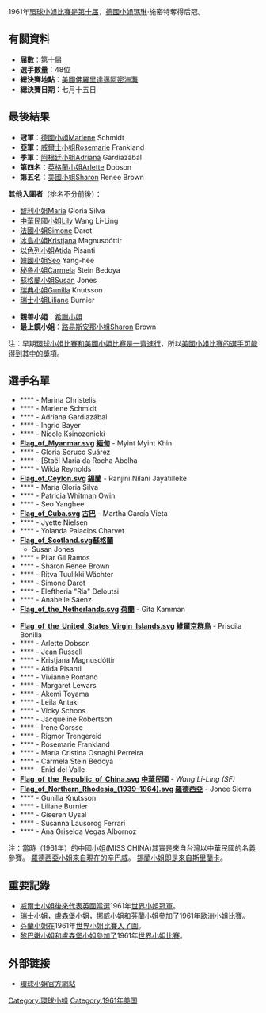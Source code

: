 1961年[環球小姐比賽是第十届](https://zh.wikipedia.org/wiki/環球小姐 "wikilink")，[德國小姐瑪琳](https://zh.wikipedia.org/wiki/德國 "wikilink")·施密特奪得后冠。

## 有關資料

  - **届數**：第十届
  - **選手數量**：48位
  - **總決賽地點**：[美國](https://zh.wikipedia.org/wiki/美國 "wikilink")[佛羅里達](https://zh.wikipedia.org/wiki/佛羅里達 "wikilink")[邁阿密海灘](https://zh.wikipedia.org/wiki/邁阿密海灘 "wikilink")
  - **總決賽日期**：七月十五日

## 最後結果

  - **冠軍**：[德國小姐Marlene](https://zh.wikipedia.org/wiki/德國 "wikilink")
    Schmidt
  - **亞軍**：[威爾士小姐Rosemarie](../Page/威爾士.md "wikilink") Frankland
  - **季軍**：[阿根廷小姐Adriana](../Page/阿根廷.md "wikilink") Gardiazábal
  - **第四名**：[英格蘭小姐Arlette](https://zh.wikipedia.org/wiki/英格蘭 "wikilink")
    Dobson
  - **第五名**：[美國小姐Sharon](https://zh.wikipedia.org/wiki/美國 "wikilink")
    Renee Brown

**其他入圍者**（排名不分前後）：

  - [智利小姐Maria](../Page/智利.md "wikilink") Gloria Silva
  - [中華民國小姐Lily](../Page/中華民國.md "wikilink") Wang Li-Ling
  - [法國小姐Simone](https://zh.wikipedia.org/wiki/法國 "wikilink") Darot
  - [冰島小姐Kristjana](https://zh.wikipedia.org/wiki/冰島 "wikilink")
    Magnusdóttir
  - [以色列小姐Atida](../Page/以色列.md "wikilink") Pisanti
  - [韓國小姐Seo](https://zh.wikipedia.org/wiki/韓國 "wikilink") Yang-hee
  - [秘魯小姐Carmela](https://zh.wikipedia.org/wiki/秘魯 "wikilink") Stein
    Bedoya
  - [蘇格蘭小姐Susan](../Page/蘇格蘭.md "wikilink") Jones
  - [瑞典小姐Gunilla](../Page/瑞典.md "wikilink") Knutsson
  - [瑞士小姐Liliane](https://zh.wikipedia.org/wiki/瑞士 "wikilink") Burnier

<!-- end list -->

  - **親善小姐**：[希臘小姐](https://zh.wikipedia.org/wiki/希臘 "wikilink")
  - **最上鏡小姐**：[路易斯安那小姐Sharon](https://zh.wikipedia.org/wiki/路易斯安那 "wikilink")
    Brown

注：早期[環球小姐比賽和](https://zh.wikipedia.org/wiki/環球小姐 "wikilink")[美國小姐比賽是一齊進行](https://zh.wikipedia.org/wiki/美國 "wikilink")，所以[美國小姐比賽的選手可能得到其中的獎項](https://zh.wikipedia.org/wiki/美國 "wikilink")。

## 選手名單

  - **** - Marina Christelis
  - **** - Marlene Schmidt
  - **** - Adriana Gardiazábal
  - **** - Ingrid Bayer
  - **** - Nicole Ksinozenicki
  - **[Flag_of_Myanmar.svg](https://zh.wikipedia.org/wiki/File:Flag_of_Myanmar.svg "fig:Flag_of_Myanmar.svg")
    [緬甸](https://zh.wikipedia.org/wiki/緬甸 "wikilink")** - Myint Myint
    Khin
  - **** - Gloria Soruco Suárez
  - **** - \[Staël Maria da Rocha Abelha
  - **** - Wilda Reynolds
  - **[Flag_of_Ceylon.svg](https://zh.wikipedia.org/wiki/File:Flag_of_Ceylon.svg "fig:Flag_of_Ceylon.svg")
    [錫蘭](https://zh.wikipedia.org/wiki/錫蘭 "wikilink")** - Ranjini Nilani
    Jayatilleke
  - **** - María Gloria Silva
  - **** - Patricia Whitman Owin
  - **** - Seo Yanghee
  - **[Flag_of_Cuba.svg](https://zh.wikipedia.org/wiki/File:Flag_of_Cuba.svg "fig:Flag_of_Cuba.svg")
    [古巴](../Page/古巴.md "wikilink")** - Martha García Vieta
  - **** - Jyette Nielsen
  - **** - Yolanda Palacios Charvet
  - **[Flag_of_Scotland.svg](https://zh.wikipedia.org/wiki/File:Flag_of_Scotland.svg "fig:Flag_of_Scotland.svg")[蘇格蘭](../Page/蘇格蘭.md "wikilink")**
    - Susan Jones
  - **** - Pilar Gil Ramos
  - **** - Sharon Renee Brown
  - **** - Ritva Tuulikki Wächter
  - **** - Simone Darot
  - **** - Eleftheria "Ria" Deloutsi
  - **** - Anabelle Sáenz
  - **[Flag_of_the_Netherlands.svg](https://zh.wikipedia.org/wiki/File:Flag_of_the_Netherlands.svg "fig:Flag_of_the_Netherlands.svg")
    [荷蘭](https://zh.wikipedia.org/wiki/荷蘭 "wikilink")** - Gita Kamman

<!-- end list -->

  - **[Flag_of_the_United_States_Virgin_Islands.svg](https://zh.wikipedia.org/wiki/File:Flag_of_the_United_States_Virgin_Islands.svg "fig:Flag_of_the_United_States_Virgin_Islands.svg")
    [維爾京群島](https://zh.wikipedia.org/wiki/維爾京群島 "wikilink")** - Priscila
    Bonilla
  - **** - Arlette Dobson
  - **** - Jean Russell
  - **** - Kristjana Magnusdóttir
  - **** - Atida Pisanti
  - **** - Vivianne Romano
  - **** - Margaret Lewars
  - **** - Akemi Toyama
  - **** - Leila Antaki
  - **** - Vicky Schoos
  - **** - Jacqueline Robertson
  - **** - Irene Gorsse
  - **** - Rigmor Trengereid
  - **** - Rosemarie Frankland
  - **** - María Cristina Osnaghi Perreira
  - **** - Carmela Stein Bedoya
  - **** - Enid del Valle
  - **[Flag_of_the_Republic_of_China.svg](https://zh.wikipedia.org/wiki/File:Flag_of_the_Republic_of_China.svg "fig:Flag_of_the_Republic_of_China.svg")
    [中華民國](../Page/中華民國.md "wikilink")** - *Wang Li-Ling (SF)*
  - **[Flag_of_Northern_Rhodesia_(1939–1964).svg](https://zh.wikipedia.org/wiki/File:Flag_of_Northern_Rhodesia_\(1939–1964\).svg "fig:Flag_of_Northern_Rhodesia_(1939–1964).svg")
    [羅德西亞](../Page/羅德西亞.md "wikilink")** - Jonee Sierra
  - **** - Gunilla Knutsson
  - **** - Liliane Burnier
  - **** - Giseren Uysal
  - **** - Susanna Lausorog Ferrari
  - **** - Ana Griselda Vegas Albornoz

注：當時（1961年）的中國小姐(MISS CHINA)其實是來自台灣以中華民國的名義參賽。
[羅德西亞小姐來自現在的](../Page/羅德西亞.md "wikilink")[辛巴威](../Page/辛巴威.md "wikilink")。
[錫蘭小姐即是來自](https://zh.wikipedia.org/wiki/錫蘭 "wikilink")[斯里蘭卡](../Page/斯里蘭卡.md "wikilink")。

## 重要記錄

  - [威爾士小姐後來代表](../Page/威爾士.md "wikilink")[英國當選](https://zh.wikipedia.org/wiki/英國 "wikilink")1961年[世界小姐冠軍](../Page/世界小姐.md "wikilink")。
  - [瑞士小姐](https://zh.wikipedia.org/wiki/瑞士 "wikilink")，[盧森堡小姐](https://zh.wikipedia.org/wiki/盧森堡 "wikilink")，[挪威小姐和](../Page/挪威.md "wikilink")[芬蘭小姐參加了](https://zh.wikipedia.org/wiki/芬蘭 "wikilink")1961年[歐洲小姐比賽](https://zh.wikipedia.org/wiki/歐洲 "wikilink")。
  - [芬蘭小姐在](https://zh.wikipedia.org/wiki/芬蘭 "wikilink")1961年[世界小姐比賽入了圍](../Page/世界小姐.md "wikilink")。
  - [黎巴嫩小姐和](../Page/黎巴嫩.md "wikilink")[盧森堡小姐參加了](https://zh.wikipedia.org/wiki/盧森堡 "wikilink")1961年[世界小姐比賽](../Page/世界小姐.md "wikilink")。

## 外部链接

  - [環球小姐官方網站](http://www.missuniverse.com)

[Category:環球小姐](https://zh.wikipedia.org/wiki/Category:環球小姐 "wikilink")
[Category:1961年美国](https://zh.wikipedia.org/wiki/Category:1961年美国 "wikilink")